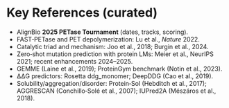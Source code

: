 # Key References (curated)

- AlignBio **2025 PETase Tournament** (dates, tracks, scoring).  
- FAST‑PETase and PET depolymerization: Lu et al., *Nature* 2022.  
- Catalytic triad and mechanism: Joo et al., 2018; Burgin et al., 2024.  
- Zero‑shot mutation prediction with protein LMs: Meier et al., NeurIPS 2021; recent enhancements 2024–2025.  
- GEMME (Laine et al., 2019); ProteinGym benchmark (Notin et al., 2023).  
- ΔΔG predictors: Rosetta ddg_monomer; DeepDDG (Cao et al., 2019).  
- Solubility/aggregation/disorder: Protein‑Sol (Hebditch et al., 2017); AGGRESCAN (Conchillo‑Solé et al., 2007); IUPred2A (Mészáros et al., 2018).
